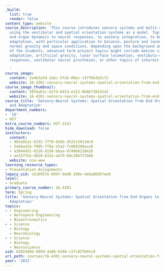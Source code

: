 ```yaml
---
_build:
  list: true
  render: false
content_type: website
course_description: 'This course introduces sensory systems and multi-sensory fusion
  using the vestibular and spatial orientation systems as a model. Topics range from
  end organ dynamics to neural responses, to sensory integration, to behavior, and
  adaptation, with particular application to balance, posture and locomotion under
  normal gravity and space conditions. Depending upon the background and interests
  of the students, advanced term project topics might include motion sickness, astronaut
  adaptation, artificial gravity, lunar surface locomotion, vestibulo-cardiovascular
  responses, vestibular neural prostheses, or other topics of interest.

  '
course_image:
  content: 2e4b3a5d-1ebc-5fa5-09ac-147f6b3e5cf2
  website: 16-430j-sensory-neural-systems-spatial-orientation-from-end-organs-to-behavior-and-adaptation-spring-2012
course_image_thumbnail:
  content: 5876ab1c-b2f4-b913-e212-0b8b73814142
  website: 16-430j-sensory-neural-systems-spatial-orientation-from-end-organs-to-behavior-and-adaptation-spring-2012
course_title: 'Sensory-Neural Systems: Spatial Orientation from End Organs to Behavior
  and Adaptation'
department_numbers:
- '16'
- HST
extra_course_numbers: HST.514J
hide_download: false
instructors:
  content:
  - 9b5a92a1-6232-7779-916b-d522c5913dc9
  - 2e68ad1b-f095-ff6e-43a2-fc068399ace8
  - a3044451-0328-d150-bbaa-9740b623942b
  - ae157f5e-d010-b32a-a479-0dc18bf37b8b
  website: ocw-www
learning_resource_types:
- Presentation Assignments
legacy_uid: cb10957e-894f-0e80-298e-debe86957ee0
level:
- Graduate
primary_course_number: 16.430J
term: Spring
title: 'Sensory-Neural Systems: Spatial Orientation from End Organs to Behavior and
  Adaptation'
topics:
- - Engineering
  - Aerospace Engineering
  - Bioastronautics
- - Science
  - Biology
  - Neurobiology
- - Science
  - Biology
  - Neuroscience
uid: 82824d6b-8950-4a06-8168-c2fc027b91c9
url_path: courses/16-430j-sensory-neural-systems-spatial-orientation-from-end-organs-to-behavior-and-adaptation-spring-2012
year: '2012'
---
```

